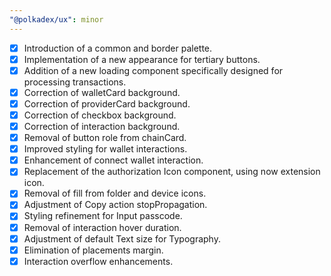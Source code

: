 ```yaml
---
"@polkadex/ux": minor
---
```


- [x] Introduction of a common and border palette.
- [x] Implementation of a new appearance for tertiary buttons.
- [x] Addition of a new loading component specifically designed for processing transactions.
- [x] Correction of walletCard background.
- [x] Correction of providerCard background.
- [x] Correction of checkbox background.
- [x] Correction of interaction background.
- [x] Removal of button role from chainCard.
- [x] Improved styling for wallet interactions.
- [x] Enhancement of connect wallet interaction.
- [x] Replacement of the authorization Icon component, using now extension icon.
- [x] Removal of fill from folder and device icons.
- [x] Adjustment of Copy action stopPropagation.
- [x] Styling refinement for Input passcode.
- [x] Removal of interaction hover duration.
- [x] Adjustment of default Text size for Typography.
- [x] Elimination of placements margin.
- [x] Interaction overflow enhancements.
